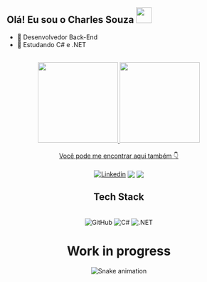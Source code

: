 ## Olá! Eu sou o Charles Souza  <img src="https://media.giphy.com/media/hvRJCLFzcasrR4ia7z/giphy.gif" width= 35>


- 🔭 Desenvolvedor Back-End
- 🌱 Estudando C# e .NET
<div>
<div align="center"><br>
  <a href="https://github.com/charlessouza14">
  <img height="180em" src="https://github-readme-stats.vercel.app/api?username=charlessouza14&show_icons=true&theme=dracula&include_all_commits=true&count_private=true"/>
  <img height="180em" src="https://github-readme-stats.vercel.app/api/top-langs/?username=charlessouza14&layout=compact&langs_count=7&theme=dracula"/>

<div align="center"><br>
Você pode me encontrar aqui também 👇
<div align="center"><br>
<a href="https://www.linkedin.com/in/charles-souza-984787234/" target="_blank">
<img align="center" alt="Linkedin" src="https://img.shields.io/badge/LinkedIn-0077B5?style=for-the-badge&logo=linkedin&logoColor=white"></a>
<a href="https://instagram.com/charlessouza14" target="_blank">
<img align="center" src="https://img.shields.io/badge/Instagram-E4405F?style=for-the-badge&logo=instagram&logoColor=white"></a>
<a href = "mailto:charles.souza.silva1995@gmail.com"><img align="center" src="https://img.shields.io/badge/-Gmail-%23333?style=for-the-badge&logo=gmail&logoColor=white" target="_blank"></a>


## Tech Stack

<div align="center"><br>

<img align="center" alt="GitHub" src="https://img.shields.io/badge/GitHub-100000?style=for-the-badge&logo=github&logoColor=white">
<img align="center" alt="C#" src="https://img.shields.io/badge/C%23-239120?style=for-the-badge&logo=c-sharp&logoColor=white">
<img align="center" alt=".NET" src="https://img.shields.io/badge/.NET-5C2D91?style=for-the-badge&logo=.net&logoColor=white">

# Work in progress

![Snake animation](https://github.com/charlessouza14/charlessouza14/blob/output/github-contribution-grid-snake.svg)



